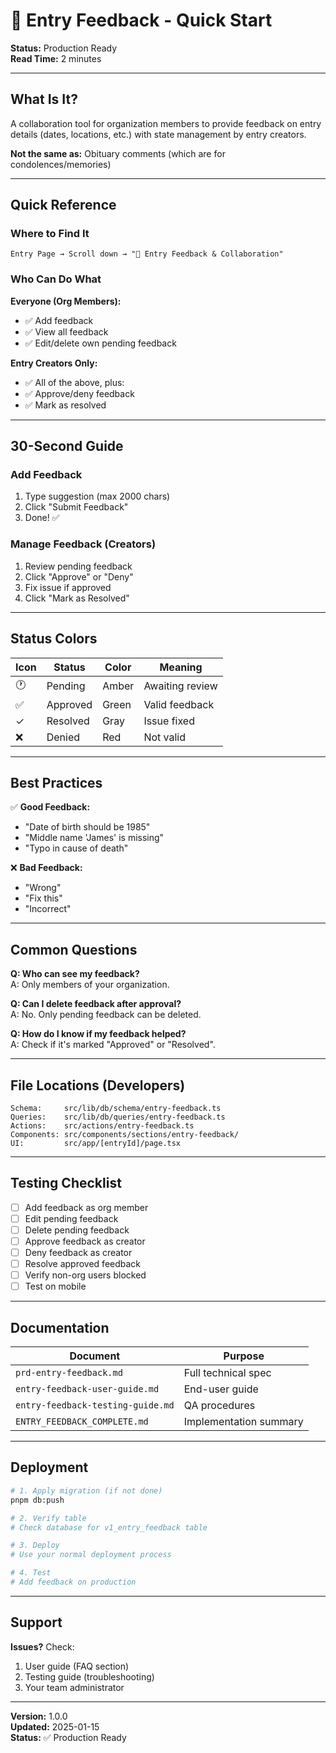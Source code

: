 # 🚀 Entry Feedback - Quick Start

**Status:** Production Ready  
**Read Time:** 2 minutes

---

## What Is It?

A collaboration tool for organization members to provide feedback on entry details (dates, locations, etc.) with state management by entry creators.

**Not the same as:** Obituary comments (which are for condolences/memories)

---

## Quick Reference

### Where to Find It
```
Entry Page → Scroll down → "💬 Entry Feedback & Collaboration"
```

### Who Can Do What

**Everyone (Org Members):**
- ✅ Add feedback
- ✅ View all feedback
- ✅ Edit/delete own pending feedback

**Entry Creators Only:**
- ✅ All of the above, plus:
- ✅ Approve/deny feedback
- ✅ Mark as resolved

---

## 30-Second Guide

### Add Feedback
1. Type suggestion (max 2000 chars)
2. Click "Submit Feedback"
3. Done! ✅

### Manage Feedback (Creators)
1. Review pending feedback
2. Click "Approve" or "Deny"
3. Fix issue if approved
4. Click "Mark as Resolved"

---

## Status Colors

| Icon | Status | Color | Meaning |
|------|--------|-------|---------|
| 🕐 | Pending | Amber | Awaiting review |
| ✅ | Approved | Green | Valid feedback |
| ✓ | Resolved | Gray | Issue fixed |
| ❌ | Denied | Red | Not valid |

---

## Best Practices

✅ **Good Feedback:**
- "Date of birth should be 1985"
- "Middle name 'James' is missing"
- "Typo in cause of death"

❌ **Bad Feedback:**
- "Wrong"
- "Fix this"
- "Incorrect"

---

## Common Questions

**Q: Who can see my feedback?**  
A: Only members of your organization.

**Q: Can I delete feedback after approval?**  
A: No. Only pending feedback can be deleted.

**Q: How do I know if my feedback helped?**  
A: Check if it's marked "Approved" or "Resolved".

---

## File Locations (Developers)

```
Schema:     src/lib/db/schema/entry-feedback.ts
Queries:    src/lib/db/queries/entry-feedback.ts
Actions:    src/actions/entry-feedback.ts
Components: src/components/sections/entry-feedback/
UI:         src/app/[entryId]/page.tsx
```

---

## Testing Checklist

- [ ] Add feedback as org member
- [ ] Edit pending feedback
- [ ] Delete pending feedback
- [ ] Approve feedback as creator
- [ ] Deny feedback as creator
- [ ] Resolve approved feedback
- [ ] Verify non-org users blocked
- [ ] Test on mobile

---

## Documentation

| Document | Purpose |
|----------|---------|
| `prd-entry-feedback.md` | Full technical spec |
| `entry-feedback-user-guide.md` | End-user guide |
| `entry-feedback-testing-guide.md` | QA procedures |
| `ENTRY_FEEDBACK_COMPLETE.md` | Implementation summary |

---

## Deployment

```bash
# 1. Apply migration (if not done)
pnpm db:push

# 2. Verify table
# Check database for v1_entry_feedback table

# 3. Deploy
# Use your normal deployment process

# 4. Test
# Add feedback on production
```

---

## Support

**Issues?** Check:
1. User guide (FAQ section)
2. Testing guide (troubleshooting)
3. Your team administrator

---

**Version:** 1.0.0  
**Updated:** 2025-01-15  
**Status:** ✅ Production Ready
